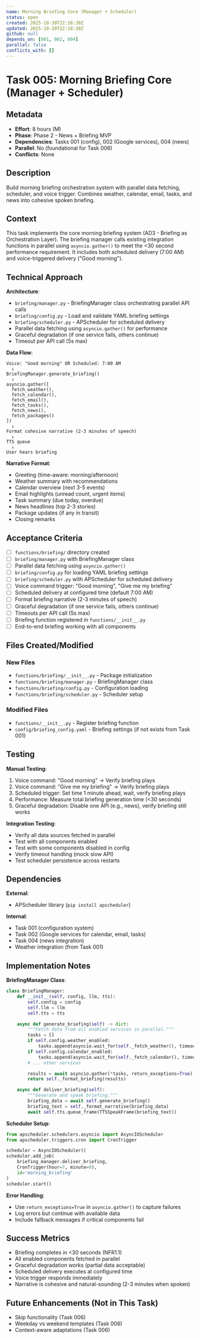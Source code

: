 ```yaml
---
name: Morning Briefing Core (Manager + Scheduler)
status: open
created: 2025-10-30T22:18:30Z
updated: 2025-10-30T22:18:30Z
github: null
depends_on: [001, 002, 004]
parallel: false
conflicts_with: []
---
```


# Task 005: Morning Briefing Core (Manager + Scheduler)

## Metadata

- **Effort**: 8 hours (M)
- **Phase**: Phase 2 - News + Briefing MVP
- **Dependencies**: Tasks 001 (config), 002 (Google services), 004 (news)
- **Parallel**: No (foundational for Task 006)
- **Conflicts**: None

## Description

Build morning briefing orchestration system with parallel data fetching, scheduler, and voice trigger. Combines weather, calendar, email, tasks, and news into cohesive spoken briefing.

## Context

This task implements the core morning briefing system (AD3 - Briefing as Orchestration Layer). The briefing manager calls existing integration functions in parallel using `asyncio.gather()` to meet the <30 second performance requirement. It includes both scheduled delivery (7:00 AM) and voice-triggered delivery ("Good morning").

## Technical Approach

**Architecture**:
- `briefing/manager.py` - BriefingManager class orchestrating parallel API calls
- `briefing/config.py` - Load and validate YAML briefing settings
- `briefing/scheduler.py` - APScheduler for scheduled delivery
- Parallel data fetching using `asyncio.gather()` for performance
- Graceful degradation (if one service fails, others continue)
- Timeout per API call (5s max)

**Data Flow**:
```
Voice: "Good morning" OR Scheduled: 7:00 AM
  ↓
BriefingManager.generate_briefing()
  ↓
asyncio.gather([
  fetch_weather(),
  fetch_calendar(),
  fetch_email(),
  fetch_tasks(),
  fetch_news(),
  fetch_packages()
])
  ↓
Format cohesive narrative (2-3 minutes of speech)
  ↓
TTS queue
  ↓
User hears briefing
```

**Narrative Format**:
- Greeting (time-aware: morning/afternoon)
- Weather summary with recommendations
- Calendar overview (next 3-5 events)
- Email highlights (unread count, urgent items)
- Task summary (due today, overdue)
- News headlines (top 2-3 stories)
- Package updates (if any in transit)
- Closing remarks

## Acceptance Criteria

- [ ] `functions/briefing/` directory created
- [ ] `briefing/manager.py` with BriefingManager class
- [ ] Parallel data fetching using `asyncio.gather()`
- [ ] `briefing/config.py` for loading YAML briefing settings
- [ ] `briefing/scheduler.py` with APScheduler for scheduled delivery
- [ ] Voice command trigger: "Good morning", "Give me my briefing"
- [ ] Scheduled delivery at configured time (default 7:00 AM)
- [ ] Format briefing narrative (2-3 minutes of speech)
- [ ] Graceful degradation (if one service fails, others continue)
- [ ] Timeouts per API call (5s max)
- [ ] Briefing function registered in `functions/__init__.py`
- [ ] End-to-end briefing working with all components

## Files Created/Modified

### New Files
- `functions/briefing/__init__.py` - Package initialization
- `functions/briefing/manager.py` - BriefingManager class
- `functions/briefing/config.py` - Configuration loading
- `functions/briefing/scheduler.py` - Scheduler setup

### Modified Files
- `functions/__init__.py` - Register briefing function
- `config/briefing_config.yaml` - Briefing settings (if not exists from Task 001)

## Testing

**Manual Testing**:
1. Voice command: "Good morning" → Verify briefing plays
2. Voice command: "Give me my briefing" → Verify briefing plays
3. Scheduled trigger: Set time 1 minute ahead, wait, verify briefing plays
4. Performance: Measure total briefing generation time (<30 seconds)
5. Graceful degradation: Disable one API (e.g., news), verify briefing still works

**Integration Testing**:
- Verify all data sources fetched in parallel
- Test with all components enabled
- Test with some components disabled in config
- Verify timeout handling (mock slow API)
- Test scheduler persistence across restarts

## Dependencies

**External**:
- APScheduler library (`pip install apscheduler`)

**Internal**:
- Task 001 (configuration system)
- Task 002 (Google services for calendar, email, tasks)
- Task 004 (news integration)
- Weather integration (from Task 001)

## Implementation Notes

**BriefingManager Class**:
```python
class BriefingManager:
    def __init__(self, config, llm, tts):
        self.config = config
        self.llm = llm
        self.tts = tts

    async def generate_briefing(self) -> dict:
        """Fetch data from all enabled services in parallel."""
        tasks = []
        if self.config.weather_enabled:
            tasks.append(asyncio.wait_for(self._fetch_weather(), timeout=5.0))
        if self.config.calendar_enabled:
            tasks.append(asyncio.wait_for(self._fetch_calendar(), timeout=5.0))
        # ... other services

        results = await asyncio.gather(*tasks, return_exceptions=True)
        return self._format_briefing(results)

    async def deliver_briefing(self):
        """Generate and speak briefing."""
        briefing_data = await self.generate_briefing()
        briefing_text = self._format_narrative(briefing_data)
        await self.tts.queue_frame(TTSSpeakFrame(briefing_text))
```

**Scheduler Setup**:
```python
from apscheduler.schedulers.asyncio import AsyncIOScheduler
from apscheduler.triggers.cron import CronTrigger

scheduler = AsyncIOScheduler()
scheduler.add_job(
    briefing_manager.deliver_briefing,
    CronTrigger(hour=7, minute=0),
    id='morning_briefing'
)
scheduler.start()
```

**Error Handling**:
- Use `return_exceptions=True` in `asyncio.gather()` to capture failures
- Log errors but continue with available data
- Include fallback messages if critical components fail

## Success Metrics

- Briefing completes in <30 seconds (NFR1.1)
- All enabled components fetched in parallel
- Graceful degradation works (partial data acceptable)
- Scheduled delivery executes at configured time
- Voice trigger responds immediately
- Narrative is cohesive and natural-sounding (2-3 minutes when spoken)

## Future Enhancements (Not in This Task)

- Skip functionality (Task 006)
- Weekday vs weekend templates (Task 006)
- Context-aware adaptations (Task 006)

